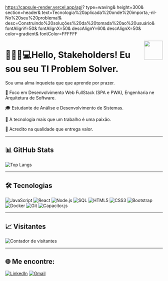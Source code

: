https://capsule-render.vercel.app/api?
type=waving&
height=300&
section=header&
text=Tecnologia%20aplicada%20onde%20importa,-nl-No%20seu%20problema!&
desc=Construindo%20soluções%20da%20tomada%20ao%20usuário&
fontAlignY=50&
fontAlignX=50&
descAlignY=60&
descAlignX=50&
color=gradient&
fontColor=FFFFFF


<img align="right" height="60em" src="https://media.giphy.com/media/hvRJCLFzcasrR4ia7z/giphy.gif"/>

#  👷🏾‍♂️💻Hello, Stakeholders! Eu sou seu TI Problem Solver.

Sou uma alma inqueieta que que aprende por prazer.

🎯 Foco em Desenvolvimento Web FullStack (SPA e PWA), Engenharia ne Arquitetura de Software.  

🎓 Estudante de Análise e Desenvolvimento de Sistemas. 

🚀 A tecnologia mais que um trabalho é uma paixão. 

🧠 Acredito na qualidade que entrega valor.

---

## 📊 GitHub Stats
![Top Langs](https://github-readme-stats.vercel.app/api/top-langs/?username=kalyel&layout=compact&theme=tokyonight)

---

## 🛠️ Tecnologias

![JavaScript](https://img.shields.io/badge/-JavaScript-F7DF1E?style=flat-square&logo=javascript&logoColor=black)
![React](https://img.shields.io/badge/-React-61DAFB?style=flat-square&logo=react&logoColor=white)
![Node.js](https://img.shields.io/badge/-Node.js-339933?style=flat-square&logo=node.js&logoColor=white)
![SQL](https://img.shields.io/badge/-SQL-4479A1?style=flat-square&logo=mysql&logoColor=white)
![HTML5](https://img.shields.io/badge/-HTML5-E34F26?style=flat-square&logo=html5&logoColor=white)
![CSS3](https://img.shields.io/badge/-CSS3-1572B6?style=flat-square&logo=css3&logoColor=white)
![Bootstrap](https://img.shields.io/badge/-Bootstrap-7952B3?style=flat-square&logo=bootstrap&logoColor=white)
![Docker](https://img.shields.io/badge/-Docker-2496ED?style=flat-square&logo=docker&logoColor=white)
![Git](https://img.shields.io/badge/-Git-F05032?style=flat-square&logo=git&logoColor=white)
![Capacitor.js](https://img.shields.io/badge/-Capacitor.js-119EFF?style=flat-square&logo=ionic&logoColor=white)

---

## 📈 Visitantes

![Contador de visitantes](https://profile-counter.glitch.me/kalyel/count.svg)

---

## 🌐 Me encontre:

[![LinkedIn](https://img.shields.io/badge/-LinkedIn-0077B5?style=flat-square&logo=linkedin&logoColor=white)](https://www.linkedin.com/in/kalyel-n-laurindo/)
[![Gmail](https://img.shields.io/badge/-Gmail-D14836?style=flat-square&logo=gmail&logoColor=white)](mailto:kalyel.laurindo@gmail.com)
